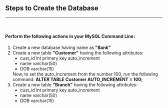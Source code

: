 ## <b>Steps to Create the Database</b>
<hr><br>

#### Perform the following actions in your MySQL Command Line:
<ol>
    <li>Create a new database having name as <b>"Bank"</b></li>
    <li>Create a new table <b>"Customer"</b> having the following attributes:
        <ul style = "list-style-type: disc">
            <li>cust_id int primary key auto_increment</li>
            <li>name varchar(50)</li>
            <li>DOB varchar(15)</li>
        </ul>
        Now, to set the auto_increment from the number 100, run the following command: <b>ALTER TABLE Customer AUTO_INCREMENT = 100;</b>
    </li>
    <li>Create a new table <b>"Branch"</b> having the following attributes:
        <ul style = "list-style-type: disc">
            <li>cust_id int primary key auto_increment</li>
            <li>name varchar(50)</li>
            <li>DOB varchar(15)</li>
        </ul>

</ol>